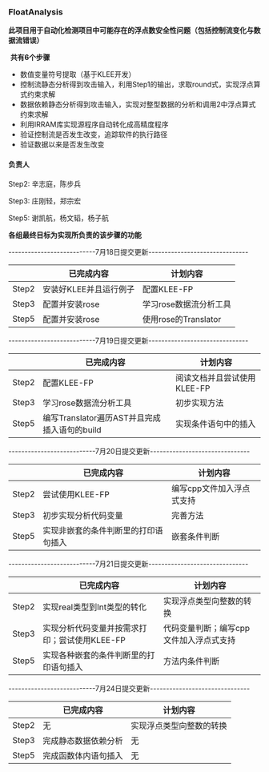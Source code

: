 ### FloatAnalysis



​	**此项目用于自动化检测项目中可能存在的浮点数安全性问题（包括控制流变化与数据流错误）**

​	**共有6个步骤**



 * 数值变量符号提取（基于KLEE开发）
 * 控制流静态分析得到攻击输入，利用Step1的输出，求取round式，实现浮点算式约束求解
 * 数据依赖静态分析得到攻击输入，实现对整型数据的分析和调用2中浮点算式约束求解
 * 利用IRRAM库实现源程序自动转化成高精度程序
 * 验证控制流是否发生改变，追踪软件的执行路径
 * 验证数据以来是否发生改变


#### 负责人


Step2: 辛志庭，陈步兵

Step3: 庄刚轻，郑宗宏

Step5: 谢凯航，杨文韬，杨子航



**各组最终目标为实现所负责的该步骤的功能**



---------------------------7月18日提交更新-------------------------------

|       | 已完成内容         | 计划内容              |
| ----- | ------------- | ----------------- |
| Step2 | 安装好KLEE并且运行例子 | 配置KLEE-FP         |
| Step3 | 配置并安装rose     | 学习rose数据流分析工具     |
| Step5 | 配置并安装rose     | 使用rose的Translator |



---------------------------7月19日提交更新-------------------------------

|       | 已完成内容                           | 计划内容              |
| ----- | ------------------------------- | ----------------- |
| Step2 | 配置KLEE-FP                       | 阅读文档并且尝试使用KLEE-FP |
| Step3 | 学习rose数据流分析工具                   | 初步实现方法            |
| Step5 | 编写Translator遍历AST并且完成插入语句的build | 实现条件语句中的插入        |



---------------------------7月20日提交更新-------------------------------

|       | 已完成内容              | 计划内容           |
| ----- | ------------------ | -------------- |
| Step2 | 尝试使用KLEE-FP        | 编写cpp文件加入浮点式支持 |
| Step3 | 初步实现分析代码变量         | 完善方法           |
| Step5 | 实现非嵌套的条件判断里的打印语句插入 | 嵌套条件判断         |



---------------------------7月21日提交更新-------------------------------

|       | 已完成内容                      | 计划内容                  |
| ----- | -------------------------- | --------------------- |
| Step2 | 实现real类型到Int类型的转化          | 实现浮点类型向整数的转换          |
| Step3 | 实现分析代码变量并按需求打印；尝试使用KLEE-FP | 代码变量判断；编写cpp文件加入浮点式支持 |
| Step5 | 实现各种嵌套的条件判断里的打印语句插入        | 方法内条件判断               |



---------------------------7月24日提交更新-------------------------------

|       | 已完成内容      | 计划内容         |
| ----- | ---------- | ------------ |
| Step2 | 无          | 实现浮点类型向整数的转换 |
| Step3 | 完成静态数据依赖分析 | 无            |
| Step5 | 完成函数体内语句插入 | 无            |

